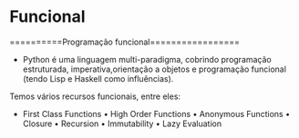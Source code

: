 # Funcional
 
==========Programação funcional=================

* Python é uma linguagem multi-paradigma, cobrindo programação estruturada, imperativa,orientação a objetos e programação funcional  (tendo Lisp e Haskell como influências).


Temos vários recursos funcionais, entre eles:
* First Class Functions
• High Order Functions
• Anonymous Functions
• Closure
• Recursion
• Immutability
• Lazy Evaluation
